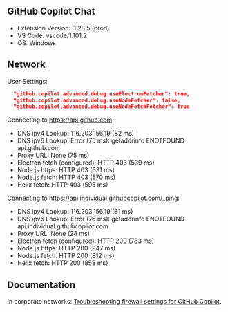 ## GitHub Copilot Chat

- Extension Version: 0.28.5 (prod)
- VS Code: vscode/1.101.2
- OS: Windows

## Network

User Settings:
```json
  "github.copilot.advanced.debug.useElectronFetcher": true,
  "github.copilot.advanced.debug.useNodeFetcher": false,
  "github.copilot.advanced.debug.useNodeFetchFetcher": true
```

Connecting to https://api.github.com:
- DNS ipv4 Lookup: 116.203.156.19 (82 ms)
- DNS ipv6 Lookup: Error (75 ms): getaddrinfo ENOTFOUND api.github.com
- Proxy URL: None (75 ms)
- Electron fetch (configured): HTTP 403 (539 ms)
- Node.js https: HTTP 403 (631 ms)
- Node.js fetch: HTTP 403 (570 ms)
- Helix fetch: HTTP 403 (595 ms)

Connecting to https://api.individual.githubcopilot.com/_ping:
- DNS ipv4 Lookup: 116.203.156.19 (61 ms)
- DNS ipv6 Lookup: Error (76 ms): getaddrinfo ENOTFOUND api.individual.githubcopilot.com
- Proxy URL: None (24 ms)
- Electron fetch (configured): HTTP 200 (783 ms)
- Node.js https: HTTP 200 (947 ms)
- Node.js fetch: HTTP 200 (812 ms)
- Helix fetch: HTTP 200 (858 ms)

## Documentation

In corporate networks: [Troubleshooting firewall settings for GitHub Copilot](https://docs.github.com/en/copilot/troubleshooting-github-copilot/troubleshooting-firewall-settings-for-github-copilot).